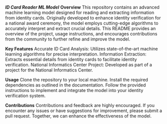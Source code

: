 ****_**ID Card Reader ML Model**_****
**Overview**
This repository contains an advanced machine learning model designed for reading and extracting information from identity cards. Originally developed to enhance identity verification for a national award ceremony, the model employs cutting-edge algorithms to accurately interpret and extract crucial details. This README provides an overview of the project, usage instructions, and encourages contributions from the community to further refine and improve the model.

**Key Features**
Accurate ID Card Analysis: Utilizes state-of-the-art machine learning algorithms for precise interpretation.
Information Extraction: Extracts essential details from identity cards to facilitate identity verification.
National Informatics Center Project: Developed as part of a project for the National Informatics Center.

**Usage**
Clone the repository to your local machine.
Install the required dependencies as outlined in the documentation.
Follow the provided instructions to implement and integrate the model into your identity verification system.

**Contributions**
Contributions and feedback are highly encouraged. If you encounter any issues or have suggestions for improvement, please submit a pull request. Together, we can enhance the effectiveness of the model.
